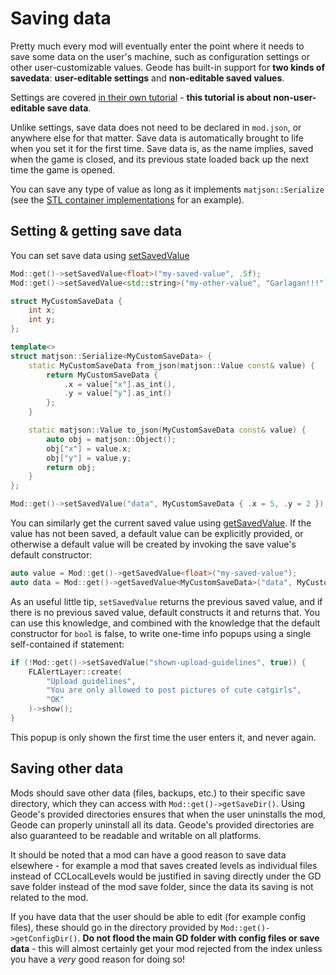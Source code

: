 # Saving data

Pretty much every mod will eventually enter the point where it needs to save some data on the user's machine, such as configuration settings or other user-customizable values. Geode has built-in support for **two kinds of savedata**: **user-editable settings** and **non-editable saved values**.

Settings are covered [in their own tutorial](/mods/settings.md) - **this tutorial is about non-user-editable save data**.

Unlike settings, save data does not need to be declared in `mod.json`, or anywhere else for that matter. Save data is automatically brought to life when you set it for the first time. Save data is, as the name implies, saved when the game is closed, and its previous state loaded back up the next time the game is opened.

You can save any type of value as long as it implements `matjson::Serialize` (see the [STL container implementations](https://github.com/geode-sdk/json/blob/main/include/matjson/stl_serialize.hpp) for an example).

## Setting & getting save data

You can set save data using [setSavedValue](/classes/geode/Mod#setSavedValue)

```cpp
Mod::get()->setSavedValue<float>("my-saved-value", .5f);
Mod::get()->setSavedValue<std::string>("my-other-value", "Garlagan!!!");

struct MyCustomSaveData {
    int x;
    int y;
};

template<>
struct matjson::Serialize<MyCustomSaveData> {
    static MyCustomSaveData from_json(matjson::Value const& value) {
        return MyCustomSaveData {
            .x = value["x"].as_int(),
            .y = value["y"].as_int()
        };
    }

    static matjson::Value to_json(MyCustomSaveData const& value) {
        auto obj = matjson::Object();
        obj["x"] = value.x;
        obj["y"] = value.y;
        return obj;
    }
};

Mod::get()->setSavedValue("data", MyCustomSaveData { .x = 5, .y = 2 });
```

You can similarly get the current saved value using [getSavedValue](/classes/geode/Mod#getSavedValue). If the value has not been saved, a default value can be explicitly provided, or otherwise a default value will be created by invoking the save value's default constructor:

```cpp
auto value = Mod::get()->getSavedValue<float>("my-saved-value");
auto data = Mod::get()->getSavedValue<MyCustomSaveData>("data", MyCustomSaveData { .x = 0, .y = 0 });
```

As an useful little tip, `setSavedValue` returns the previous saved value, and if there is no previous saved value, default constructs it and returns that. You can use this knowledge, and combined with the knowledge that the default constructor for `bool` is false, to write one-time info popups using a single self-contained if statement:

```cpp
if (!Mod::get()->setSavedValue("shown-upload-guidelines", true)) {
    FLAlertLayer::create(
        "Upload guidelines",
        "You are only allowed to post pictures of cute catgirls",
        "OK"
    )->show();
}
```

This popup is only shown the first time the user enters it, and never again.

## Saving other data

Mods should save other data (files, backups, etc.) to their specific save directory, which they can access with `Mod::get()->getSaveDir()`. Using Geode's provided directories ensures that when the user uninstalls the mod, Geode can properly uninstall all its data. Geode's provided directories are also guaranteed to be readable and writable on all platforms.

It should be noted that a mod can have a good reason to save data elsewhere - for example a mod that saves created levels as individual files instead of CCLocalLevels would be justified in saving directly under the GD save folder instead of the mod save folder, since the data its saving is not related to the mod.

If you have data that the user should be able to edit (for example config files), these should go in the directory provided by `Mod::get()->getConfigDir()`. **Do not flood the main GD folder with config files or save data** - this will almost certainly get your mod rejected from the index unless you have a _very_ good reason for doing so!
